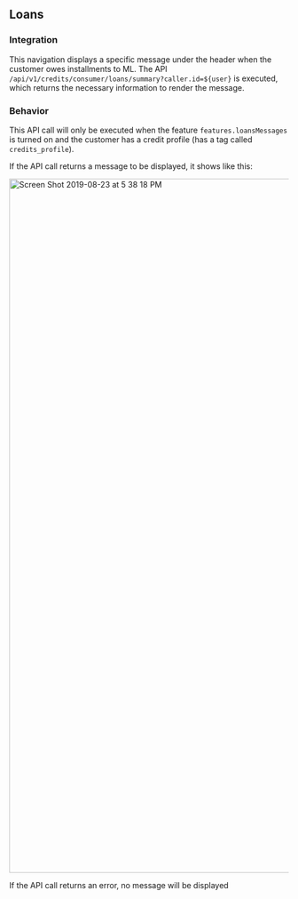 ## Loans
### Integration
This navigation displays a specific message under the header when the customer owes installments to ML. The API `/api/v1/credits/consumer/loans/summary?caller.id=${user}` is executed, which returns the necessary information to render the message.

### Behavior
This API call will only be executed when the feature `features.loansMessages` is turned on and the customer has a credit profile (has a tag called `credits_profile`).

If the API call returns a message to be displayed, it shows like this:

<img width="1249" alt="Screen Shot 2019-08-23 at 5 38 18 PM" src="https://user-images.githubusercontent.com/13719066/63622538-67aefe80-c5cd-11e9-9bb5-0f7038197878.png">


If the API call returns an error, no message will be displayed